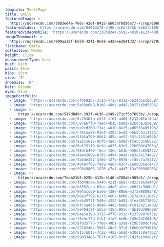 ```yaml
---
template: ModelPage
title: Emily
featuredImage: >-
  https://ucarecdn.com/38b3e64e-706c-42ef-8415-ab05af0d56a7/-/crop/6068x2919/652,767/-/preview/
featuredVideo: 'https://ucarecdn.com/04063278-d496-4c62-875b-5565fc10976a/'
featuredVideoMobile: 'https://ucarecdn.com/130b8ce4-5592-481b-a123-40d3b0f31d66/'
imageThumbnail: >-
  https://ucarecdn.com/909aa38f-b659-4241-9e58-a42eae2641d3/-/crop/879x1098/671,123/-/preview/
firstName: Emily
collection: Women
height: 171cm
measurementType: bust
bust: 81cm
waist: 66cm
hips: 93cm
size: '8'
shoeSize: '8'
hair: Blonde
eyes: Blue
imagePortfolio:
  - image: 'https://ucarecdn.com/cf0b82d7-3c2d-4715-83a2-6634d56cbd58/'
  - image: 'https://ucarecdn.com/5e09e6b8-b1d8-48dd-ad45-90231d8d5386/'
  - image: >-
      https://ucarecdn.com/517d049c-382f-4c36-a349-271cf5b7693b/-/crop/1298x1897/0,552/-/preview/
  - image: 'https://ucarecdn.com/5c784b5a-e3f3-4f6f-ad84-f212b81bf3da/'
  - image: 'https://ucarecdn.com/587e6ff0-79ed-4b16-ba0a-a26dce3a5e39/'
  - image: 'https://ucarecdn.com/ea9cd26d-f3ac-4010-8e25-4d0953405193/'
  - image: 'https://ucarecdn.com/c781ea88-93e4-4203-bed2-e5b5c5a13125/'
  - image: 'https://ucarecdn.com/4fb5a790-00d1-485a-ae5f-53fc1331d960/'
  - image: 'https://ucarecdn.com/928c5615-9bf0-4ad3-ad0d-fce5c3ce6522/'
  - image: 'https://ucarecdn.com/6ef25119-0e9d-4833-b3e9-22b608f4703a/'
  - image: 'https://ucarecdn.com/98dfb496-f5ea-42ed-bb3b-936d7c8e8222/'
  - image: 'https://ucarecdn.com/4a442699-87d5-4d94-98ad-b03a36174e97/'
  - image: 'https://ucarecdn.com/7a6de352-3f0d-427b-8976-cf85c7a7e3f2/'
  - image: 'https://ucarecdn.com/4049cf62-fe09-4a6d-b2c7-1e90026aca47/'
  - image: 'https://ucarecdn.com/99049863-1876-47a1-a4d7-f3a250988268/'
  - image: >-
      https://ucarecdn.com/7eeb21b5-025b-412b-b146-a708abc985e2/-/crop/5464x6706/0,1486/-/preview/
  - image: 'https://ucarecdn.com/f6d48cae-544d-421f-ab6c-bd2219a3e443/'
  - image: 'https://ucarecdn.com/b8862cca-09ea-4da0-a2ce-466f1c96dbe1/'
  - image: 'https://ucarecdn.com/9e4acc69-bade-428e-80b6-e3f3e8889348/'
  - image: 'https://ucarecdn.com/b6e3f792-017d-4667-b0b8-357a343120d7/'
  - image: 'https://ucarecdn.com/cebd572f-540e-4232-bd91-dfead0573862/'
  - image: 'https://ucarecdn.com/bfc2ade5-d846-44d2-b96e-fc912a2116d9/'
  - image: 'https://ucarecdn.com/de49d17f-a653-435d-993c-4db10d399d80/'
  - image: 'https://ucarecdn.com/64a5e390-3715-4f76-931c-f2339897075e/'
  - image: 'https://ucarecdn.com/f5ebc17d-2cb1-41a9-be6b-745d7d2d04d6/'
  - image: 'https://ucarecdn.com/9f0d5f75-7f60-49b1-a3a9-f29b389dc79a/'
  - image: 'https://ucarecdn.com/2270246c-5965-40c0-97c8-f6b6d97930f6/'
  - image: 'https://ucarecdn.com/815cbb15-7ca2-4422-abdd-e30d118e7362/'
  - image: 'https://ucarecdn.com/99d334e5-707f-4106-8c97-2d1fec00c82f/'
---
```


